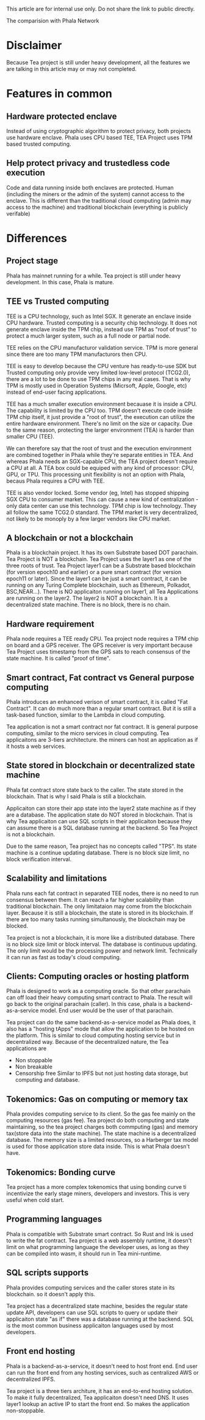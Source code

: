 This article are for internal use only. Do not share the link to public directly.

The comparision with Phala Network
# Disclaimer
Because Tea project is still under heavy development, all the features we are talking in this article may or may not completed.
 
# Features in common
## Hardware protected enclave
Instead of using cryptographic algorithm to protect privacy, both projects use hardware enclave. Phala uses CPU based TEE, TEA Project uses TPM based trusted computing.
## Help protect privacy and trustedless code execution
Code and data running inside both enclaves are protected. Human (including the miners or the admin of the system) cannot access to the enclave. This is different than the traditional cloud computing (admin may access to the machine) and traditional blockchain (everything is publicly verifable)
# Differences
## Project stage
Phala has mainnet running for a while. Tea project is still under heavy development. In this case, Phala is mature. 
## TEE vs Trusted computing
TEE is a CPU technology, such as Intel SGX. It generate an enclave inside CPU hardware. Trusted computing is a security chip technology. It does not generate enclave inside the TPM chip, instead use TPM as "roof of trust" to protect a much larger system, such as a full node or partial node. 

TEE relies on the CPU manufacturor validation service. TPM is more general since there are too many TPM manufacturors then CPU.

TEE is easy to develop because the CPU venture has ready-to-use SDK but Trusted computing only provide very limited low-level protocol (TCG2.0), there are a lot to be done to use TPM chips in any real cases. That is why TPM is mostly used in Operation Systems (Micrsoft, Apple, Google, etc) instead of end-user facing applications.

TEE has a much smaller execution environment becauase it is inside a CPU. The capability is limited by the CPU too. TPM doesn't execute code inside TPM chip itself, it just provide a "root of trust", the execution can utilize the entire hardware environment. There's no limit on the size or capacity. Due to the same reason, protecting the larger environment (TEA) is harder than smaller CPU (TEE). 

We can therefore say that the root of trust and the execution environment are combined together in Phala while they're separate entities in TEA. And whereas Phala needs an SGX-capable CPU, the TEA project doesn't require a CPU at all. A TEA box could be equiped with any kind of processor: CPU, GPU, or TPU. This processing unit flexibility is not an option with Phala, becaus Phala requires a CPU with TEE.

TEE is also vendor locked. Some vendor (eg, Intel) has stopped shipping SGX CPU to consumer market. This can cause a new kind of centralization - only data center can use this technology.  TPM chip is low technology. They all follow the same TCG2.0 standard. The TPM market is very decentralized, not likely to be monoply by a few larger vendors like CPU market.

## A blockchain or not a blockchain
Phala is a blockchain project. It has its own Substrate based DOT parachain. Tea Project is NOT a blockchain. Tea Project uses the layer1 as one of the three roots of trust. Tea Project layer1 can be a Substrate based blockchain (for version epoch10 and earlier) or a pure smart contract (for version epoch11 or later). Since the layer1 can be just a smart contract, it can be running on any Turing Complete blockchain, such as Ethereum, Polkadot, BSC,NEAR...). There is NO applicaiton running on layer1, all Tea Applications are running on the layer2. The layer2 is NOT a blockchain. It is a decentralized state machine. There is no block, there is no chain. 

## Hardware requirement
Phala node requires a TEE ready CPU. Tea project node requires a TPM chip on board and a GPS receiver. The GPS receiver is very important because Tea Project uses timestamp from the GPS sats to reach consensus of the state machine. It is called "proof of time".

## Smart contract, Fat contract vs General purpose computing
Phala introduces an enhanced verison of smart contract, it is called "Fat Contract". It can do much more than a regular smart contract. But it is still a task-based function, similar to the Lambda in cloud computing.

Tea application is not a smart contract nor fat contract. It is general purpose computing, similar to the micro services in cloud computing. Tea applicaitons are 3-tiers architecture. the miners can host an application as if it hosts a web services. 

## State stored in blockchain or decentralized state machine
Phala fat contract store state back to the caller. The state stored in the blockchain. That is why I said Phala is still a blockchain.

Applicaiton can store their app state into the layer2 state machine as if they are a database. The application state do NOT stored in blockchain. That is why Tea applicaiton can use SQL scripts in their applicaiton because they can assume there is a SQL database running at the backend. So Tea Project is not a blockchain.

Due to the same reason, Tea project has no concepts called "TPS". Its state machine is a continue updating database. There is no block size limit, no block verification interval. 

## Scalability and limitations
Phala runs each fat contract in separated TEE nodes, there is no need to run consensus between them. It can reach a far higher scalability than traditional blockchain. The only limitataion may come from the blockchain layer. Because it is still a blockchain, the state is stored in its blockchain. If there are too many tasks running simultanously, the blockchain may be blocked.

Tea project is not a blockchain, it is more like a distributed database. There is no block size limit or block interval. The database is continuous updating. The only limit would be the processing power and network limit. Technically it can run as fast as today's cloud computing.

## Clients: Computing oracles or hosting platform
Phala is designed to work as a computing oracle. So that other parachain can off load their heavy computing smart contract to Phala. The result will go back to the original parachain (caller). In this case, phala is a backend-as-a-service model. End user would be the user of that parachain.

Tea project can do the same backend-as-a-service model as Phala does, it also has a "hosting tApps" mode that allow the application to be hosted on the platform. This is similar to cloud computing hosting service but in decentralized way. Because of the decentralized nature, the Tea applications are
- Non stoppable
- Non breakable
- Censorship free
Similar to IPFS but not just hosting data storage, but computing and database.

## Tokenomics: Gas on computing or memory tax

Phala provides computing service to its client. So the gas fee mainly on the computing resources (gas fee).
Tea project do both computing and state maintaining, so the tea project charges both commputing (gas) and memory tax(store data into the state machine). The state machine is a decentralized database. The memory size is a limited resources, so a Harberger tax model is used for those application store data inside. This is what Phala doesn't have.

## Tokenomics: Bonding curve
Tea project has a more complex tokenomics that using bonding curve ti incentivize the early stage miners, developers and investors. This is very useful when cold start. 

## Programming languages
Phala is compatible with Substrate smart contract. So Rust and Ink is used to write the fat contract.
Tea project is a web assembly runtime, it doesn't limit on what programming language the developer uses, as long as they can be compiled into wasm, it should run in Tea mini-runtime.

## SQL scripts supports
Phala provides computing services and the caller stores state in its blockchain. so it doesn't apply this.

Tea project has a decentralized state machine, besides the regular state update API, developers can use SQL scripts to query or update their applicaiton state "as if" there was a database running at the backend. SQL is the most common business applicaiton languages used by most developers.

## Front end hosting
Phala is a backend-as-a-service, it doesn't need to host front end. End user can run the front end from any hosting services, such as centralized AWS or decentralized IPFS.

Tea project is a three tiers architure, it has an end-to-end hosting solution. To make it fully decentralized, Tea applicaiton doesn't need DNS. It uses layer1 lookup an active IP to start the front end. So makes the application non-stoppable.
